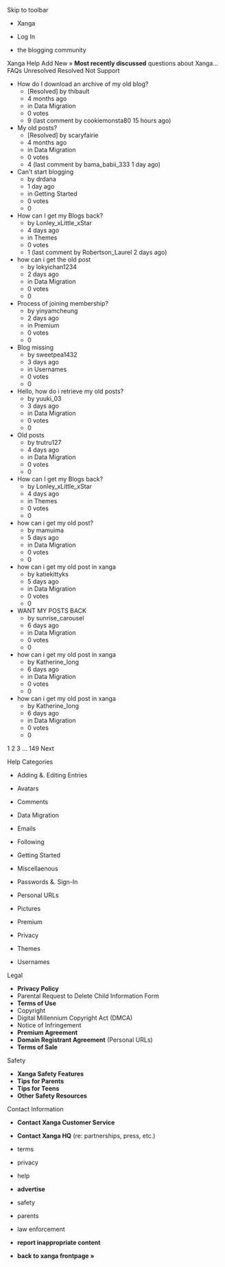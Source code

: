 Skip to toolbar

*   Xanga

*   Log In

*   the blogging community

Xanga Help Add New » **Most recently discussed** questions about Xanga… FAQs Unresolved Resolved Not Support

*   How do I download an archive of my old blog?
    *   \[Resolved\] by thibault
    *   4 months ago
    *   in Data Migration
    *   0 votes
    *   9 (last comment by cookiemonsta80 15 hours ago)
*   My old posts?
    *   \[Resolved\] by scaryfairie
    *   4 months ago
    *   in Data Migration
    *   0 votes
    *   4 (last comment by bama\_babii\_333 1 day ago)
*   Can't start blogging
    *   by drdana
    *   1 day ago
    *   in Getting Started
    *   0 votes
    *   0
*   How can I get my Blogs back?
    *   by Lonley\_xLittle\_xStar
    *   4 days ago
    *   in Themes
    *   0 votes
    *   1 (last comment by Robertson\_Laurel 2 days ago)
*   how can i get the old post
    *   by lokyichan1234
    *   2 days ago
    *   in Data Migration
    *   0 votes
    *   0
*   Process of joining membership?
    *   by yinyamcheung
    *   2 days ago
    *   in Premium
    *   0 votes
    *   0
*   Blog missing
    *   by sweetpea1432
    *   3 days ago
    *   in Usernames
    *   0 votes
    *   0
*   Hello, how do i retrieve my old posts?
    *   by yuuki\_03
    *   3 days ago
    *   in Data Migration
    *   0 votes
    *   0
*   Old posts
    *   by trutru127
    *   4 days ago
    *   in Data Migration
    *   0 votes
    *   0
*   How can I get my Blogs back?
    *   by Lonley\_xLittle\_xStar
    *   4 days ago
    *   in Themes
    *   0 votes
    *   0
*   how can i get my old post?
    *   by mamuima
    *   5 days ago
    *   in Data Migration
    *   0 votes
    *   0
*   how can i get my old post in xanga
    *   by katiekittyks
    *   5 days ago
    *   in Data Migration
    *   0 votes
    *   0
*   WANT MY POSTS BACK
    *   by sunrise\_carousel
    *   6 days ago
    *   in Data Migration
    *   0 votes
    *   0
*   how can i get my old post in xanga
    *   by Katherine\_Iong
    *   6 days ago
    *   in Data Migration
    *   0 votes
    *   0
*   how can i get my old post in xanga
    *   by Katherine\_Iong
    *   6 days ago
    *   in Data Migration
    *   0 votes
    *   0

1 2 3 ... 149 Next

Help Categories

*   Adding &. Editing Entries
*   Avatars
*   Comments
*   Data Migration
*   Emails
*   Following
*   Getting Started
*   Miscellaenous

*   Passwords &. Sign-In
*   Personal URLs
*   Pictures
*   Premium
*   Privacy
*   Themes
*   Usernames

Legal

*   **Privacy Policy**
*   Parental Request to Delete Child Information Form
*   **Terms of Use**
*   Copyright
*   Digital Millennium Copyright Act (DMCA)
*   Notice of Infringement
*   **Premium Agreement**
*   **Domain Registrant Agreement** (Personal URLs)
*   **Terms of Sale**

Safety

*   **Xanga Safety Features**
*   **Tips for Parents**
*   **Tips for Teens**
*   **Other Safety Resources**

Contact Information

*   **Contact Xanga Customer Service**
*   **Contact Xanga HQ** (re: partnerships, press, etc.)

*   terms
*   privacy
*   help
*   **advertise**

*   safety
*   parents
*   law enforcement
*   **report inappropriate content**

*   **back to xanga frontpage »**